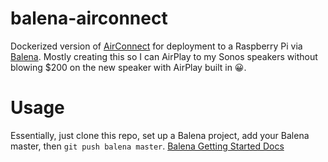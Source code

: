 # balena-airconnect
Dockerized version of [AirConnect](https://github.com/philippe44/AirConnect) for deployment to a Raspberry Pi via [Balena](https://www.balena.io/). Mostly creating this so I can AirPlay to my Sonos speakers without blowing $200 on the new speaker with AirPlay built in 😀.

# Usage

Essentially, just clone this repo, set up a Balena project, add your Balena master, then `git push balena master`.
[Balena Getting Started Docs](https://www.balena.io/docs/learn/getting-started/raspberrypi3/nodejs/)
